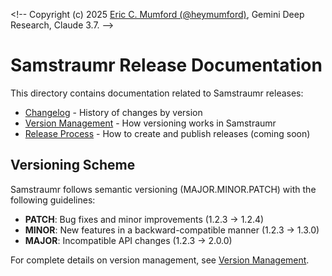 <\!--
Copyright (c) 2025 [Eric C. Mumford (@heymumford)](https://github.com/heymumford), Gemini Deep Research, Claude 3.7.
-->

# Samstraumr Release Documentation

This directory contains documentation related to Samstraumr releases:

- [Changelog](./changelog.md) - History of changes by version
- [Version Management](../version-management.md) - How versioning works in Samstraumr
- [Release Process](./release-process.md) - How to create and publish releases (coming soon)

## Versioning Scheme

Samstraumr follows semantic versioning (MAJOR.MINOR.PATCH) with the following guidelines:
- **PATCH**: Bug fixes and minor improvements (1.2.3 → 1.2.4)
- **MINOR**: New features in a backward-compatible manner (1.2.3 → 1.3.0)
- **MAJOR**: Incompatible API changes (1.2.3 → 2.0.0)

For complete details on version management, see [Version Management](../version-management.md).
